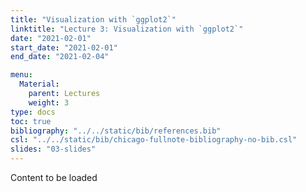```yaml
---
title: "Visualization with `ggplot2`"		
linktitle: "Lecture	3: Visualization with `ggplot2`"
date: "2021-02-01"
start_date: "2021-02-01"
end_date: "2021-02-04"

menu:
  Material:
    parent: Lectures
    weight: 3
type: docs
toc: true
bibliography: "../../static/bib/references.bib"
csl: "../../static/bib/chicago-fullnote-bibliography-no-bib.csl"
slides: "03-slides"
---
```


Content to be loaded
